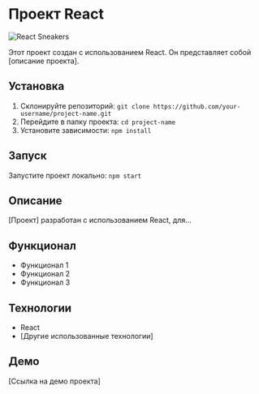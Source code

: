 # Проект React

![React Sneakers](/assets/img/hero.png)

Этот проект создан с использованием React. Он представляет собой [описание проекта].

## Установка
1. Склонируйте репозиторий: `git clone https://github.com/your-username/project-name.git`
2. Перейдите в папку проекта: `cd project-name`
3. Установите зависимости: `npm install`

## Запуск
Запустите проект локально: `npm start`

## Описание
[Проект] разработан с использованием React, для...

## Функционал
- Функционал 1
- Функционал 2
- Функционал 3

## Технологии
- React
- [Другие использованные технологии]

## Демо
[Ссылка на демо проекта]
